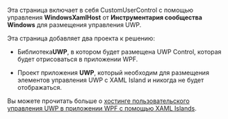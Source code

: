 ﻿Эта страница включает в себя CustomUserControl с помощью управления **WindowsXamlHost** от **Инструментария сообщества Windows** для размещения управления UWP.

Эта страница добавляет два проекта к решению:

 - Библиотека**UWP**, в котором будет размещена UWP Control, которая будет отрисоваться в приложении WPF.

 - Проект приложения **UWP**, который необходим для размещения элементов управления UWP с XAML Island и никогда не будет отображаться.

Вы можете прочитать больше о [хостинге пользовательского управления UWP в приложении WPF с помощью XAML Islands](https://docs.microsoft.com/windows/apps/desktop/modernize/host-custom-control-with-xaml-islands).